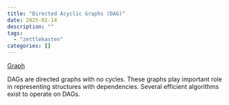 ```yaml
---
title: "Directed Acyclic Graphs (DAG)"
date: 2025-02-14
description: ""
tags: 
  - "zettlekasten"
categories: []
---
```


[Graph](Graph.md)

DAGs are directed graphs with no cycles. These graphs play important role in representing structures with dependencies. 
Several efficient algorithms exist to operate on DAGs.
